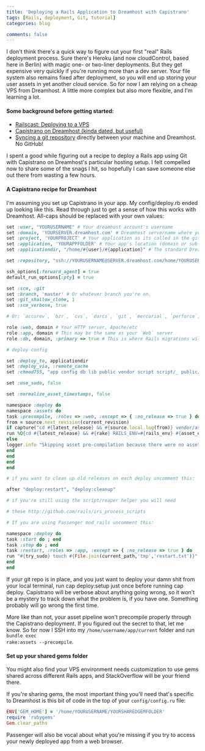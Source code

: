 ```yaml
---
title: 'Deploying a Rails Application to Dreamhost with Capistrano'
tags: [Rails, deployment, Git, tutorial]
categories: blog

comments: false
---
```


I don't think there's a quick way to figure out your first "real" Rails deployment process. Sure there's Heroku (and now cloudControl, based here in Berlin) with magic one- or two-liner deployments. But they get expensive very quickly if you're running more than a dev server. Your file system also remains fixed after deployment, so you will end up storing your user assets in yet another cloud service. So for now I am relying on a cheap VPS from Dreamhost. A little more complex but also more flexible, and I'm learning a lot.

#### Some background before getting started:

- [Railscast: Deploying to a VPS](http://railscasts.com/episodes/335-deploying-to-a-vps)
- [Capistrano on Dreamhost (kinda dated, but useful)](http://wiki.dreamhost.com/Capistrano)
- [Syncing a git repository](http://wiki.dreamhost.com/Git#Setup_One:_For_the_Impatient) directly between your machine and Dreamhost. No GitHub!

I spent a good while figuring out a recipe to deploy a Rails app using Git with Capistrano on Dreamhost's particular hosting setup. I felt compelled now to share some of the snags I hit, so hopefully I can save someone else out there from wasting a few hours.

#### A Capistrano recipe for Dreamhost

I'm assuming you set up Capistrano in your app. My config/deploy.rb ended up looking like this. Read through just to get a sense of how this works with Dreamhost. All-caps should be replaced with your own values:

```ruby
set :user, "YOURUSERNAME" # Your dreamhost account's username
set :domain, 'YOURSERVER.dreamhost.com' # Dreamhost servername where your account is located
set :project, 'YOURPROJECT' # Your application as its called in the git repository
set :application, 'YOURAPPFOLDER' # Your app's location (domain or sub-domain name as setup in panel)
set :applicationdir, "/home/#{user}/#{application}" # The standard Dreamhost setup

set :repository, "ssh://YOURUSERNAME@SERVER.dreamhost.com/home/YOURUSERNAME/repos/YOURPROJECT.git"

ssh_options[:forward_agent] = true
default_run_options[:pty] = true

set :scm, :git
set :branch, 'master' # Or whatever branch you're on.
set :git_shallow_clone, 1
set :scm_verbose, true

# Or: `accurev`, `bzr`, `cvs`, `darcs`, `git`, `mercurial`, `perforce`, `subversion` or `none`

role :web, domain # Your HTTP server, Apache/etc
role :app, domain # This may be the same as your `Web` server
role :db, domain, :primary => true # This is where Rails migrations will run

# deploy config

set :deploy_to, applicationdir
set :deploy_via, :remote_cache
set :chmod755, "app config db lib public vendor script script/_ public/disp_"

set :use_sudo, false

set :normalize_asset_timestamps, false

namespace :deploy do
namespace :assets do
task :precompile, :roles => :web, :except => { :no_release => true } do
from = source.next_revision(current_revision)
if capture("cd #{latest_release} && #{source.local.log(from)} vendor/assets/ app/assets/ | wc -l").to_i > 0
run %Q{cd #{latest_release} && #{rake} RAILS_ENV=#{rails_env} #{asset_env} assets:precompile}
else
logger.info "Skipping asset pre-compilation because there were no asset changes"
end
end
end
end

# if you want to clean up old releases on each deploy uncomment this:

after "deploy:restart", "deploy:cleanup"

# if you're still using the script/reaper helper you will need

# these http://github.com/rails/irs_process_scripts

# If you are using Passenger mod_rails uncomment this:

namespace :deploy do
task :start do ; end
task :stop do ; end
task :restart, :roles => :app, :except => { :no_release => true } do
run "#{try_sudo} touch #{File.join(current_path,'tmp','restart.txt')}"
end
end
```

If your git repo is in place, and you just want to deploy your damn shit from your local terminal, run cap deploy:setup just once before running cap deploy. Capistrano will be verbose about anything going wrong, so it won't be a mystery to track down what the problem is, if you have one. Something probably will go wrong the first time.

More like than not, your asset pipeline won't precompile properly through the Capistrano deployment. If you figured out the secret to that, let me know. So for now I SSH into my <code>/home/username/app/current</code> folder and run <code>bundle exec rake:assets --precompile</code>.

#### Set up your shared gems folder

You might also find your VPS environment needs customization to use gems shared across different Rails apps, and StackOverflow will be your friend there.

If you're sharing gems, the most important thing you'll need that's specific to Dreamhost is this bit of code in the top of your <code>config/config.ru</code> file:

```ruby
ENV['GEM_HOME'] = '/home/YOURUSERNAME/YOURSHAREDGEMFOLDER'
require 'rubygems'
Gem.clear_paths
```

Passenger will also be vocal about what you're missing if you try to access your newly deployed app from a web browser.

```

```
